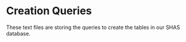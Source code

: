 # Creation Queries

These text files are storing the queries to create the tables in our SHAS database.
